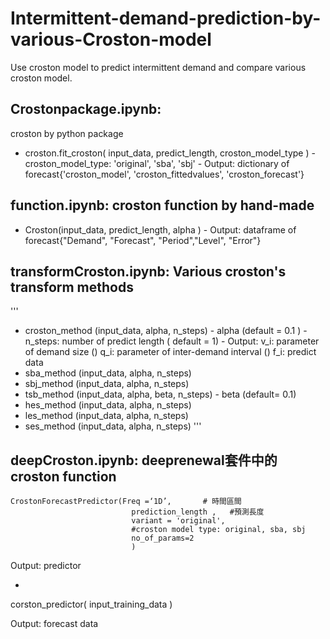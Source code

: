 # Intermittent-demand-prediction-by-various-Croston-model
Use croston model to predict intermittent demand and compare various croston model.

## Crostonpackage.ipynb:
croston by python package
- croston.fit_croston( input_data, predict_length, croston_model_type )
         - croston_model_type: 'original', 'sba', 'sbj'
         - Output: dictionary of forecast{'croston_model', 'croston_fittedvalues', 'croston_forecast'}

## function.ipynb: croston function by hand-made
- Croston(input_data, predict_length, alpha )
         - Output: dataframe of forecast{"Demand", "Forecast", "Period","Level", "Error"}

## transformCroston.ipynb: Various croston's transform methods
'''
- croston_method (input_data, alpha, n_steps)
         - alpha (default = 0.1 )
         - n_steps: number of predict length ( default = 1)
         - Output:  v_i: parameter of demand size ()
                    q_i: parameter of inter-demand interval ()
                    f_i: predict data
- sba_method (input_data, alpha, n_steps)
- sbj_method (input_data, alpha, n_steps)
- tsb_method (input_data, alpha, beta, n_steps)
         - beta (default= 0.1)
- hes_method (input_data, alpha, n_steps)
- les_method (input_data, alpha, n_steps) 
- ses_method (input_data, alpha, n_steps)
'''
## deepCroston.ipynb: deeprenewal套件中的croston function
```
CrostonForecastPredictor(Freq =‘1D’,       # 時間區間
                           prediction_length ,   #預測長度 
                           variant = 'original', 
                           #croston model type: original, sba, sbj
                           no_of_params=2
                           )

```

Output: predictor



 



-         
corston_predictor(
input_training_data )



Output: forecast data

